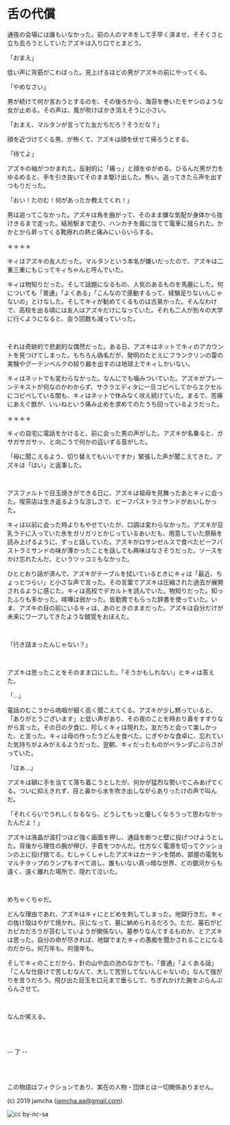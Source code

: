 

# 舌の代償

通夜の会場には誰もいなかった。前の人のマネをして手早く済ませ、そそくさと立ち去ろうとしていたアズキは入り口でとまどう。

「おまえ」

低い声に背筋がこわばった。見上げるほどの男がアズキの前にやってくる。

「やめなさい」

男が続けて何か言おうとするのを、その後ろから、海苔を巻いたモヤシのような女が止める。その声は、風が吹けばかき消えそうに小さい。

「おまえ、マルタンが言ってた友だちだろ？そうだな？」

顔を近づけてくる男、が怖くて、アズキは顔を伏せて帰ろうとする。

「待てよ」

アズキの袖がつかまれた。反射的に「痛っ」と顔をゆがめる。ひるんだ男が力をゆるめると、手を引き抜いてそのまま駆け出した。怖い。追ってきたら声を出すつもりだった。

「おい！たのむ！何があったか教えてくれ！」

男は追ってこなかった。アズキは角を曲がって、そのまま嫌な気配が身体から抜けきるまで走った。結局駅まで走り、ハンカチを眉に当てて電車に揺られた。かかとから昇ってくる靴擦れの熱と痛みにいらいらする。

＊＊＊＊

キィはアズキの友人だった。マルタンという本名が嫌いだったので、アズキは二重三重にもじってキィちゃんと呼んでいた。

キィは物知りだった。そして話題になるもの、人気のあるものを馬鹿にした。何についても「普通」「よくある」「こんなので感動するって、経験足りないんじゃないの」とけなした。そしてキィが勧めてくるものは古臭かった。そんなわけで、高校を出る頃には友人はアズキだけになっていた。それも二人が別々の大学に行くようになると、会う回数も減っていった。

<br>

それは奇跡的で悲劇的な偶然だった。ある日、アズキはネットでキィのアカウントを見つけてしまった。もちろん偽名だが、発明のたとえにフランクリンの雷の実験やグーテンベルクの絞り器を出すのは地球上でキィしかいない。

キィはネットでも変わらなかった。なんにでも噛みついていた。アズキがプレーンテキストが何なのかわからず、サクラエディタに一旦コピペしてからエクセルにコピペしている間も、キィはネットで休みなく吠え続けていた。まるで、苦痛にあえぐ獣が、いいねという痛み止めを求めてのたうち回っているようだった。

＊＊＊＊

キィの自宅に電話をかけると、前に会った男の声がした。アズキが名乗ると、ガサガサガサッ、と向こうで何かの這いずる音がした。

「母に聞こえるよう、切り替えてもいいですか」緊張した声が聞こえてきた。アズキは「はい」と返事した。

<br>

アスファルトで目玉焼きができる日に、アズキは祖母を見舞ったあとキィに会った。喫茶店は生き返るような涼しさで、ビーフパストラミサンドがおいしかった。

キィは以前に会った時よりもやせていたが、口調は変わらなかった。アズキが豆乳ラテに入っていた氷をガリガリとかじっているあいだも、用意していた原稿を読み上げるように、ずっと話していた。アズキがロサンゼルスで食べたビーフパストラミサンドの味が薄かったことを話しても興味はなさそうだった。ソースをかけ忘れたんだ、というツッコミもなかった。

ひととおり話が済んで、アズキがテーブルを拭いているときにキィは「最近、ちょっとつらい」と小さな声で言った。その言葉でアズキは圧縮された過去が展開されるように感じた。キィは高校でデカルトを読んでいた。物知りだった。知ったふりも多かった。喧嘩は弱かった。皆勤賞でもらった辞書を使っていた。いま、アズキの目の前にいるキィは、あのときのままだった。アズキは自分だけが未来にワープしてきたような錯覚をおぼえた。

<br>

「行き詰まったんじゃない？」

<br>

アズキは思ったことをそのまま口にした。「そうかもしれない」とキィは答えた。

「…」

電話のむこうから嗚咽が細く高く聞こえてくる。アズキが少し黙っていると、「ありがとうございます」と低い声があり、その夜のことを時おり鼻をすすりながら言った。その日の夕食に、珍しくキィは現れた。友だちと会って楽しかった、と言った。キィは母の作ったうどんを食べた。にぎやかな食卓に、忘れていた気持ちがよみがえるようだった。翌朝、キィだったものがベランダにぶらさがっていた。

「はぁ…」

アズキは額に手を当てて落ち着こうとしたが、何かが猛烈な勢いでこみあげてくる。ついに抑えきれず、目と鼻から水を吹き出しながらありったけの声で叫んだ。

「それくらいでうれしくなるなら、どうしてもっと優しくなろうって思わなかったんだよ！」

アズキは液晶が波打つほど強く画面を押し、通話を断つと壁に投げつけようとした。背後から理性の腕が伸び、手首をつかんだ。仕方なく電源を切ってクッションの上に投げ捨てる。むしゃくしゃしたアズキはカーテンを閉め、部屋の電気もマルチタップのランプもすべて消し、誰もいない真っ暗な世界、どの銀河からも遠く、遠く離れた場所で、隠れて泣いた。

<br>

めちゃくちゃだ。

どんな理由であれ、アズキはキィにとどめを刺してしまった。地獄行きだ。キィの抜け殻はやがて焼かれ、灰になって、墓に納められるだろう。ただ、墓石がピカピカだろうが苔むしていようが関係ない。墓参りなんてするものか、とアズキは思った。自分の命が尽きれば、地獄でまたキィの愚痴を聞かされることになるのだから。何万年も。何億年も。

そしてキィのことだから、針の山や血の池のなかでも、「普通」「よくある話」「こんな仕掛けで苦しむなんて、大して苦労してないんじゃないの」なんて強がりを言うだろう。飛び出た目玉を口元まで垂らして、ちぎれかけた腕をぷらんぷらんさせて。

<br>

なんか笑える。

<br>  
<br>

-- 了 --

<br>
<br>

この物語はフィクションであり、実在の人物・団体とは一切関係ありません。  

(c) 2019 jamcha (jamcha.aa@gmail.com).  

![cc by-nc-sa](https://i.creativecommons.org/l/by-nc-sa/4.0/88x31.png)  

